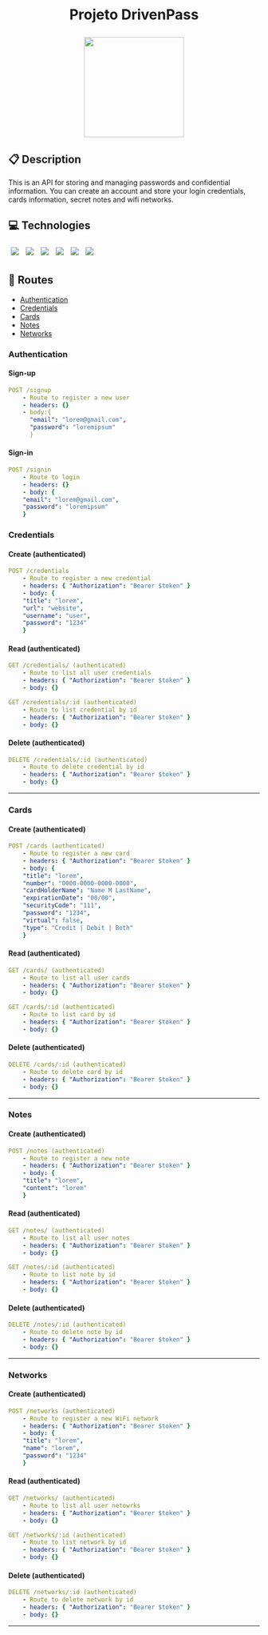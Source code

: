 # <p align = "center"> Projeto DrivenPass </p>

<p align="center">
   <img width="200px" src="https://user-images.githubusercontent.com/98065049/179421474-da914106-a11b-4d15-a427-ac0a69ae1567.png" />
</p>

##  :clipboard: Description

This is an API for storing and managing passwords and confidential information. You can create an account and store your login credentials, cards information, secret notes and wifi networks.

## :computer:	 Technologies

<p>
   <img style='margin: 5px;' src='https://img.shields.io/badge/TypeScript-007ACC?style=for-the-badge&logo=typescript&logoColor=white'>
   <img style='margin: 5px;' src='https://img.shields.io/badge/Node.js-43853D?style=for-the-badge&logo=node.js&logoColor=white'>
   <img style='margin: 5px;' src='https://img.shields.io/badge/Express.js-404D59?style=for-the-badge'>
   <img style='margin: 5px;' src='https://img.shields.io/badge/Heroku-430098?style=for-the-badge&logo=heroku&logoColor=white'>
   <img style='margin: 5px;' src='https://img.shields.io/badge/PostgreSQL-316192?style=for-the-badge&logo=postgresql&logoColor=white'>
   <img style='margin: 5px;' src='https://img.shields.io/badge/Prisma-3982CE?style=for-the-badge&logo=Prisma&logoColor=white" height="30px'>
</p>

## :rocket: Routes

- [Authentication](#authentication)
- [Credentials](#credentials)
- [Cards](#cards)
- [Notes](#notes)
- [Networks](#networks)



### Authentication 

#### Sign-up

```yml
POST /signup
    - Route to register a new user
    - headers: {}
    - body:{
      "email": "lorem@gmail.com",
      "password": "loremipsum"
      }
```

#### Sign-in
    
```yml 
POST /signin
    - Route to login
    - headers: {}
    - body: {
    "email": "lorem@gmail.com",
    "password": "loremipsum"
    }
```

### Credentials

#### Create (authenticated)
    
```yml 
POST /credentials
    - Route to register a new credential
    - headers: { "Authorization": "Bearer $token" }
    - body: {
    "title": "lorem",
    "url": "website",
    "username": "user",
    "password": "1234"
    }
```

#### Read (authenticated)

```yml
GET /credentials/ (authenticated)
    - Route to list all user credentials
    - headers: { "Authorization": "Bearer $token" }
    - body: {}
``` 

```yml
GET /credentials/:id (authenticated)
    - Route to list credential by id
    - headers: { "Authorization": "Bearer $token" }
    - body: {}
```

#### Delete (authenticated)
 
```yml
DELETE /credentials/:id (authenticated)
    - Route to delete credential by id
    - headers: { "Authorization": "Bearer $token" }
    - body: {}
```
***

### Cards

#### Create (authenticated)
    
```yml 
POST /cards (authenticated)
    - Route to register a new card
    - headers: { "Authorization": "Bearer $token" }
    - body: {
    "title": "lorem",
    "number": "0000-0000-0000-0000",
    "cardHolderName": "Name M LastName",
    "expirationDate": "00/00",
    "securityCode": "111",
    "password": "1234",
    "virtual": false,
    "type": "Credit | Debit | Both"
    }
```

#### Read (authenticated)

```yml
GET /cards/ (authenticated)
    - Route to list all user cards
    - headers: { "Authorization": "Bearer $token" }
    - body: {}
``` 

```yml
GET /cards/:id (authenticated)
    - Route to list card by id
    - headers: { "Authorization": "Bearer $token" }
    - body: {}
```

#### Delete (authenticated)
 
```yml
DELETE /cards/:id (authenticated)
    - Route to delete card by id
    - headers: { "Authorization": "Bearer $token" }
    - body: {}
```
***

### Notes

#### Create (authenticated)
    
```yml 
POST /notes (authenticated)
    - Route to register a new note
    - headers: { "Authorization": "Bearer $token" }
    - body: {
    "title": "lorem",
    "content": "lorem"
    }
```

#### Read (authenticated)

```yml
GET /notes/ (authenticated)
    - Route to list all user notes
    - headers: { "Authorization": "Bearer $token" }
    - body: {}
``` 

```yml
GET /notes/:id (authenticated)
    - Route to list note by id
    - headers: { "Authorization": "Bearer $token" }
    - body: {}
```

#### Delete (authenticated)
 
```yml
DELETE /notes/:id (authenticated)
    - Route to delete note by id
    - headers: { "Authorization": "Bearer $token" }
    - body: {}
```
***

### Networks

#### Create (authenticated)
    
```yml 
POST /networks (authenticated)
    - Route to register a new WiFi network
    - headers: { "Authorization": "Bearer $token" }
    - body: {
    "title": "lorem",
    "name": "lorem",
    "password": "1234"
    }
```

#### Read (authenticated)

```yml
GET /networks/ (authenticated)
    - Route to list all user netowrks
    - headers: { "Authorization": "Bearer $token" }
    - body: {}
``` 

```yml
GET /networks/:id (authenticated)
    - Route to list network by id
    - headers: { "Authorization": "Bearer $token" }
    - body: {}
```

#### Delete (authenticated)
 
```yml
DELETE /networks/:id (authenticated)
    - Route to delete network by id
    - headers: { "Authorization": "Bearer $token" }
    - body: {}
```
***
